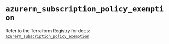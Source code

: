 # `azurerm_subscription_policy_exemption`

Refer to the Terraform Registry for docs: [`azurerm_subscription_policy_exemption`](https://registry.terraform.io/providers/hashicorp/azurerm/3.92.0/docs/resources/subscription_policy_exemption).
